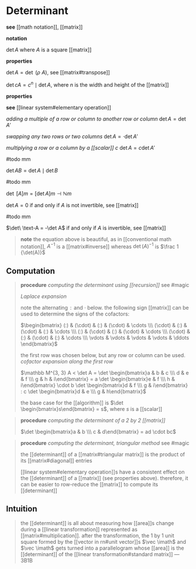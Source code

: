# Determinant

**see** [[math notation]], [[matrix]]

**notation**

$\det A$ where $A$ is a square [[matrix]]

**properties**

$\det A = \det\ (\rho\ A)$, see [[matrix#transpose]]

$\det cA = c^n \mid \det A$, where $n$ is the width and height of the [[matrix]]

**properties**

**see** [[linear system#elementary operation]]

_adding a multiple of a row or column to another row or column_ $\det A = \det A'$

_swapping any two rows or two columns_ $\det A = \cdot \det A'$

_multiplying a row or a column by a [[scalar]] $c$_ $\det A = c \det A'$

#todo mm

$\det AB = \det A \mid \det B$

#todo mm

$\det\ [A]m = [\det A]m \dashv \mathbb N m$

$\det A = 0$ if and only if $A$ is not invertible, see [[matrix]]

#todo mm

$\det\ \text-A = -\det A$ if and only if $A$ is invertible, see [[matrix]]

> **note** the equation above is beautiful, as in [[conventional math notation]], $A^{-1}$ is a [[matrix#inverse]] whereas $\det(A)^{-1}$ is $\frac 1 {\det(A)}$

## Computation

> **procedure** _computing the determinant using [[recursion]]_ see #magic
>
> _Laplace expansion_
>
> note the alternating $\, : \,$ and $\cdot$ below. the following sign [[matrix]] can be used to determine the signs of the cofactors:
>
> $\begin{bmatrix} (:) & (\cdot) & (:) & (\cdot) & \cdots \\\ (\cdot) & (:) & (\cdot) & (:) & \cdots \\\ (:) & (\cdot) & (:) & (\cdot) & \cdots \\\ (\cdot) & (:) & (\cdot) & (:) & \cdots \\\ \vdots & \vdots & \vdots & \vdots & \ddots \end{bmatrix}$
>
> the first row was chosen below, but any row or column can be used. _cofactor expansion along the first row_
>
> $\mathbb M^{3, 3} A < \det A = \det \begin{bmatrix}a & b & c \\\  d & e & f \\\  g & h & i\end{bmatrix} = a \det \begin{bmatrix}e & f \\\  h & i\end{bmatrix} \cdot b \det \begin{bmatrix}d & f \\\  g & i\end{bmatrix} : c \det \begin{bmatrix}d & e \\\  g & h\end{bmatrix}$
>
> the base case for the [[algorithm]] is $\det \begin{bmatrix}s\end{bmatrix} = s$, where $s$ is a [[scalar]]

> **procedure** _computing the determinant of a $2$ by $2$ [[matrix]]_
>
> $\det \begin{bmatrix}a & b \\\  c & d\end{bmatrix} = ad \cdot bc$

> **procedure** _computing the determinant, triangular method_ see #magic
>
> the [[determinant]] of a [[matrix#triangular matrix]] is the product of its [[matrix#diagonal]] entries
>
> [[linear system#elementary operation]]s have a consistent effect on the [[determinant]] of a [[matrix]] (see properties above). therefore, it can be easier to row-reduce the [[matrix]] to compute its [[determinant]]

## Intuition

> the [[determinant]] is all about measuring how [[area]]s change during a [[linear transformation]] represented as [[matrix#multiplication]]. after the transformation, the $1$ by $1$ unit square formed by the [[vector in rn#unit vector]]s $\vec \imath$ and $\vec \imath$ gets turned into a parallelogram whose [[area]] is the [[determinant]] of the [[linear transformation#standard matrix]] &mdash; 3B1B
